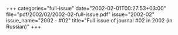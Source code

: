 +++
categories="full-issue"
date="2002-02-01T00:27:53+03:00"
file="pdf/2002/02/2002-02-full-issue.pdf"
issue="2002-02"
issue_name="2002 - #02"
title="Full issue of journal #02 in 2002 (in Russian)"
+++